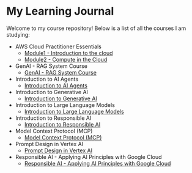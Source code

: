 # My Learning Journal

Welcome to my course repository! Below is a list of all the courses I am studying:

* AWS Cloud Practitioner Essentials
   * [Module1 - Introduction to the cloud](./Courses/AWS%20Cloud%20Practitioner%20Essentials/Module1%20-%20Introduction%20to%20the%20cloud.md)
   * [Module2 - Compute in the Cloud](./Courses/AWS%20Cloud%20Practitioner%20Essentials/Module2%20-%20Compute%20in%20the%20Cloud.md)
* GenAI - RAG System Course
   * [GenAI - RAG System Course](./Courses/GenAI%20-%20RAG%20System%20Course/GenAI%20-%20RAG%20System%20Course.md)
* Introduction to AI Agents
   * [Introduction to AI Agents](./Courses/Introduction%20to%20AI%20Agents/Introduction%20to%20AI%20Agents.md)
* Introduction to Generative AI
   * [Introduction to Generative AI](./Courses/Introduction%20to%20Generative%20AI/Introduction%20to%20Generative%20AI.md)
* Introduction to Large Language Models
   * [Introduction to Large Language Models](./Courses/Introduction%20to%20Large%20Language%20Models/Introduction%20to%20Large%20Language%20Models.md)
* Introduction to Responsible AI
   * [Introduction to Responsible AI](./Courses/Introduction%20to%20Responsible%20AI/Introduction%20to%20Responsible%20AI.md)
* Model Context Protocol (MCP)
   * [Model Context Protocol (MCP)](./Courses/Model%20Context%20Protocol%20%28MCP%29/Model%20Context%20Protocol%20%28MCP%29.md)
* Prompt Design in Vertex AI
   * [Prompt Design in Vertex AI](./Courses/Prompt%20Design%20in%20Vertex%20AI/Prompt%20Design%20in%20Vertex%20AI.md)
* Responsible AI - Applying AI Principles with Google Cloud
   * [Responsible AI - Applying AI Principles with Google Cloud](./Courses/Responsible%20AI%20-%20Applying%20AI%20Principles%20with%20Google%20Cloud/Responsible%20AI%20-%20Applying%20AI%20Principles%20with%20Google%20Cloud.md)
